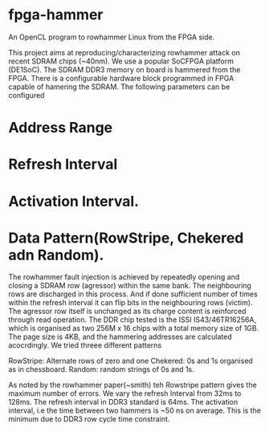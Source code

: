 # fpga-hammer
An OpenCL program to rowhammer Linux from the FPGA side.

This project aims at reproducing/characterizing rowhammer attack on recent SDRAM
chips (~40nm). We use a popular SoCFPGA platform (DE1SoC). The SDRAM DDR3 memory 
on board is hammered from the FPGA. There is a configurable hardware block programmed 
in FPGA capable of hamering the SDRAM. The following parameters can be configured

# Address Range
# Refresh Interval
# Activation Interval.
# Data Pattern(RowStripe, Chekered adn Random).

The rowhammer fault injection is achieved by repeatedly opening and closing a SDRAM
row (agressor) within the same bank. The neighbouring rows are discharged in this process. And if
done sufficient number of times within the refresh interval it can flip bits in the 
neighbouring rows (victim). The agressor row itself is unchanged as its charge content is 
reinforced through read operation. The DDR chip tested is the ISSI IS43/46TR16256A, which 
is organised as two 256M x 16 chips with a total memory size of 1GB. The page size is 4KB, 
and the hammering addresses are calculated acocrdingly. We tried threee different patterns

RowStripe: Alternate rows of zero and one
Chekered: 0s and 1s organised as in chessboard.
Random:  random strings of 0s and 1s.

As noted by the rowhammer paper(~smith) teh Rowstripe pattern gives the maximum number of 
errors. We vary the refresh Interval from 32ms to 128ms. The refresh interval in DDR3 standard is 
64ms. The activation interval, i.e the time between two hammers is ~50 ns on average. This is the 
minimum due to DDR3 row cycle time constraint.
